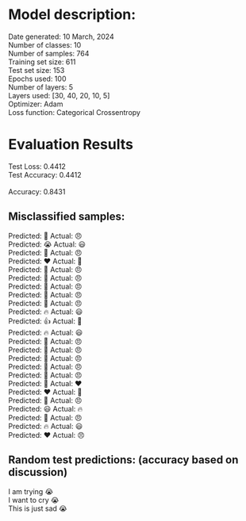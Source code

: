 # Model description:<br>
Date generated: 10 March, 2024<br>
Number of classes: 10<br>
Number of samples: 764<br>
Training set size: 611<br>
Test set size: 153<br>
Epochs used: 100<br>
Number of layers: 5<br>
Layers used: [30, 40, 20, 10, 5]<br>
Optimizer: Adam<br>
Loss function: Categorical Crossentropy<br>
# Evaluation Results<br>
Test Loss: 0.4412<br>
Test Accuracy: 0.4412<br><br>
Accuracy: 0.8431

## Misclassified samples:<br>
Predicted: 🤔 Actual: 😠<br>
Predicted: 😭 Actual: 😃<br>
Predicted: 🤔 Actual: 😠<br>
Predicted: ❤️ Actual: 🙏<br>
Predicted: 🤔 Actual: 😠<br>
Predicted: 🤔 Actual: 😠<br>
Predicted: 🤔 Actual: 😠<br>
Predicted: 🤔 Actual: 😠<br>
Predicted: 🤔 Actual: 😠<br>
Predicted: 🔥 Actual: 😃<br>
Predicted: 👍 Actual: 🙏<br>
Predicted: 🔥 Actual: 😃<br>
Predicted: 🤔 Actual: 😠<br>
Predicted: 🤔 Actual: 😠<br>
Predicted: 🤔 Actual: 😠<br>
Predicted: 🤔 Actual: 😠<br>
Predicted: 🤔 Actual: 😠<br>
Predicted: 🤔 Actual: ❤️<br>
Predicted: ❤️ Actual: 🙏<br>
Predicted: 🤔 Actual: 😠<br>
Predicted: 😃 Actual: 🔥<br>
Predicted: 🤔 Actual: 😠<br>
Predicted: 🔥 Actual: 😃<br>
Predicted: ❤️ Actual: 😠<br>

## Random test predictions: (accuracy based on discussion)<br>
I am trying 😭<br>
I want to cry 😭<br>
This is just sad 😭<br>
